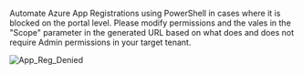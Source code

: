 Automate Azure App Registrations using PowerShell in cases where it is blocked on the portal level.
Please modify permissions and the vales in the "Scope" parameter in the generated URL based on what does and does not require Admin permissions in your target tenant.


![App_Reg_Denied](https://github.com/samarth4x0r/Azure/assets/109473176/7bf57d3d-eb41-48be-9bf4-4a29d83d237b)
